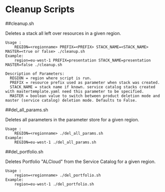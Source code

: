 # Cleanup Scripts


##cleanup.sh

Deletes a stack all left over resources in a given region.

    Usage : 
        REGION=<regionname> PREFIX=<PREFIX> STACK_NAME=<STACK_NAME> MASTER=<true or false> ./cleanup.sh
    Example: 
        region=eu-west-1 PREFIX=presentation STACK_NAME=presentation MASTER=false ./cleanup.sh

    Description of Parameters:
      REGION = region where script is run.
      PREFIX = resource prefix used as parameter when stack was created.
      STACK_NAME = stack name if known. service catalog stacks created with mastertemplate.yaml need this parameter to be specified.
      MASTER = boolean value to switch between product deletion mode and master (service catalog) deletion mode. Defaults to False.

##del_all_params.sh

Deletes all parameters in the parameter store for a given region.

    Usage : 
        REGION=<regionname> ./del_all_params.sh
    Example: 
        REGION=eu-west-1 ./del_all_params.sh

##del_portfolio.sh

Deletes Portfolio "ALCloud" from the Service Catalog for a given region.

    Usage : 
        region=<regionname> ./del_portfolio.sh
    Example: 
        region=eu-west-1 ./del_portfolio.sh
